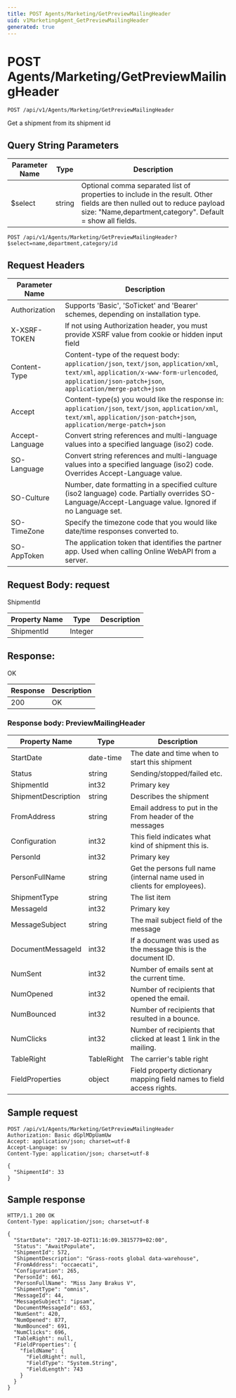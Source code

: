 ```yaml
---
title: POST Agents/Marketing/GetPreviewMailingHeader
uid: v1MarketingAgent_GetPreviewMailingHeader
generated: true
---
```


# POST Agents/Marketing/GetPreviewMailingHeader

```http
POST /api/v1/Agents/Marketing/GetPreviewMailingHeader
```

Get a shipment from its shipment id







## Query String Parameters

| Parameter Name | Type |  Description |
|----------------|------|--------------|
| $select | string |  Optional comma separated list of properties to include in the result. Other fields are then nulled out to reduce payload size: "Name,department,category". Default = show all fields. |

```http
POST /api/v1/Agents/Marketing/GetPreviewMailingHeader?$select=name,department,category/id
```


## Request Headers

| Parameter Name | Description |
|----------------|-------------|
| Authorization  | Supports 'Basic', 'SoTicket' and 'Bearer' schemes, depending on installation type. |
| X-XSRF-TOKEN   | If not using Authorization header, you must provide XSRF value from cookie or hidden input field |
| Content-Type | Content-type of the request body: `application/json`, `text/json`, `application/xml`, `text/xml`, `application/x-www-form-urlencoded`, `application/json-patch+json`, `application/merge-patch+json` |
| Accept         | Content-type(s) you would like the response in: `application/json`, `text/json`, `application/xml`, `text/xml`, `application/json-patch+json`, `application/merge-patch+json` |
| Accept-Language | Convert string references and multi-language values into a specified language (iso2) code. |
| SO-Language | Convert string references and multi-language values into a specified language (iso2) code. Overrides Accept-Language value. |
| SO-Culture | Number, date formatting in a specified culture (iso2 language) code. Partially overrides SO-Language/Accept-Language value. Ignored if no Language set. |
| SO-TimeZone | Specify the timezone code that you would like date/time responses converted to. |
| SO-AppToken | The application token that identifies the partner app. Used when calling Online WebAPI from a server. |

## Request Body: request 

ShipmentId 

| Property Name | Type |  Description |
|----------------|------|--------------|
| ShipmentId | Integer |  |

## Response:

OK

| Response | Description |
|----------------|-------------|
| 200 | OK |

### Response body: PreviewMailingHeader

| Property Name | Type |  Description |
|----------------|------|--------------|
| StartDate | date-time | The date and time when to start this shipment |
| Status | string | Sending/stopped/failed etc. |
| ShipmentId | int32 | Primary key |
| ShipmentDescription | string | Describes the shipment |
| FromAddress | string | Email address to put in the From header of the messages |
| Configuration | int32 | This field indicates what kind of shipment this is. |
| PersonId | int32 | Primary key |
| PersonFullName | string | Get the persons full name (internal name used in clients for employees). |
| ShipmentType | string | The list item |
| MessageId | int32 | Primary key |
| MessageSubject | string | The mail subject field of the message |
| DocumentMessageId | int32 | If a document was used as the message this is the document ID. |
| NumSent | int32 | Number of emails sent at the current time. |
| NumOpened | int32 | Number of recipients that opened the email. |
| NumBounced | int32 | Number of recipients that resulted in a bounce. |
| NumClicks | int32 | Number of recipients that clicked at least 1 link in the mailing. |
| TableRight | TableRight | The carrier's table right |
| FieldProperties | object | Field property dictionary mapping field names to field access rights. |

## Sample request

```http!
POST /api/v1/Agents/Marketing/GetPreviewMailingHeader
Authorization: Basic dGplMDpUamUw
Accept: application/json; charset=utf-8
Accept-Language: sv
Content-Type: application/json; charset=utf-8

{
  "ShipmentId": 33
}
```

## Sample response

```http_
HTTP/1.1 200 OK
Content-Type: application/json; charset=utf-8

{
  "StartDate": "2017-10-02T11:16:09.3815779+02:00",
  "Status": "AwaitPopulate",
  "ShipmentId": 572,
  "ShipmentDescription": "Grass-roots global data-warehouse",
  "FromAddress": "occaecati",
  "Configuration": 265,
  "PersonId": 661,
  "PersonFullName": "Miss Jany Brakus V",
  "ShipmentType": "omnis",
  "MessageId": 44,
  "MessageSubject": "ipsam",
  "DocumentMessageId": 653,
  "NumSent": 420,
  "NumOpened": 877,
  "NumBounced": 691,
  "NumClicks": 696,
  "TableRight": null,
  "FieldProperties": {
    "fieldName": {
      "FieldRight": null,
      "FieldType": "System.String",
      "FieldLength": 743
    }
  }
}
```